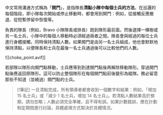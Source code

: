 中文常用溝通方式稱為「**開門**」，是指隊長**清點小隊中每個士兵的方法**。在巡邏的每個階段，即小隊每次開始或停止移動時，都會用到開門：例如，從接觸反應撤退、從短暫停留中恢復等。

負責的隊長（例如，Bravo 小隊隊長或排長）跑到隊形最前面。然後選擇一棵樹或另一名士兵，小隊中的每個人移動時必須經過兩者之間。隊長會與經過的每位士兵進行身體接觸，同時保持清點人數。如果開門是由另一名士兵組成，他也會默默地保持清點，以便隊長和士兵在最後一名士兵通過後可以比較他們的人數。

![[choke_point.avif]]

若部隊以隊形向開門點移動，士兵應等到到達開門點後再解除移動隊形。穿過開門點後應返回原隊形。這可以防止整個隊形在每個開門點前後變形為縱隊。務必留意那些不知道（並繞過）開門點的士兵。

> [!筆記]
> 一旦清點完成，所有領導者都會收到一個數字和結果：例如，「增加 15 名士兵」或「減少 1 名士兵，增加 14 名士兵」。若清點人數結果高於預期，請勿忽略；人數必須完全準確，且不得有誤。如果計數錯誤，應在計劃制定期間進行討論，具體處理方式取決於具體情況。
